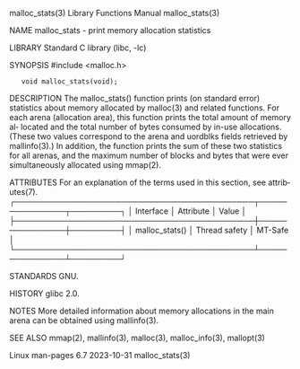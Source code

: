 malloc_stats(3)            Library Functions Manual            malloc_stats(3)

NAME
       malloc_stats - print memory allocation statistics

LIBRARY
       Standard C library (libc, -lc)

SYNOPSIS
       #include <malloc.h>

       void malloc_stats(void);

DESCRIPTION
       The malloc_stats() function prints (on standard error) statistics about
       memory  allocated  by  malloc(3) and related functions.  For each arena
       (allocation area), this function prints the total amount of memory  al‐
       located  and  the total number of bytes consumed by in-use allocations.
       (These two values correspond to the arena and uordblks fields retrieved
       by mallinfo(3).)  In addition, the function prints the sum of these two
       statistics for all arenas, and the maximum number of blocks  and  bytes
       that were ever simultaneously allocated using mmap(2).

ATTRIBUTES
       For  an  explanation  of  the  terms  used in this section, see attrib‐
       utes(7).
       ┌───────────────────────────────────────────┬───────────────┬─────────┐
       │ Interface                                 │ Attribute     │ Value   │
       ├───────────────────────────────────────────┼───────────────┼─────────┤
       │ malloc_stats()                            │ Thread safety │ MT-Safe │
       └───────────────────────────────────────────┴───────────────┴─────────┘

STANDARDS
       GNU.

HISTORY
       glibc 2.0.

NOTES
       More detailed information about memory allocations in  the  main  arena
       can be obtained using mallinfo(3).

SEE ALSO
       mmap(2), mallinfo(3), malloc(3), malloc_info(3), mallopt(3)

Linux man-pages 6.7               2023-10-31                   malloc_stats(3)
